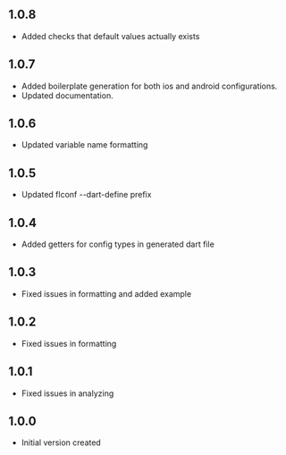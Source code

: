 ## 1.0.8

- Added checks that default values actually exists

## 1.0.7

- Added boilerplate generation for both ios and android configurations.
- Updated documentation.

## 1.0.6

- Updated variable name formatting

## 1.0.5

- Updated flconf --dart-define prefix

## 1.0.4

- Added getters for config types in generated dart file

## 1.0.3

- Fixed issues in formatting and added example

## 1.0.2

- Fixed issues in formatting

## 1.0.1

- Fixed issues in analyzing

## 1.0.0

- Initial version created
